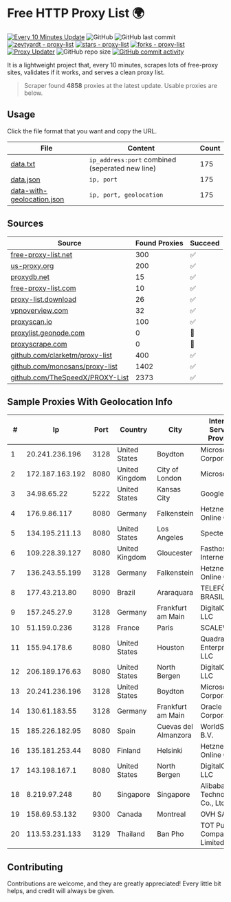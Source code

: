 
# Free HTTP Proxy List 🌍

[![Every 10 Minutes Update](https://github.com/mertguvencli/http-proxy-list/actions/workflows/main.yml/badge.svg?branch=main)](https://github.com/mertguvencli/http-proxy-list/actions/workflows/main.yml)
![GitHub](https://img.shields.io/github/license/mertguvencli/http-proxy-list)
![GitHub last commit](https://img.shields.io/github/last-commit/mertguvencli/http-proxy-list)
[![zevtyardt - proxy-list](https://img.shields.io/static/v1?label=zevtyardt&message=proxy-list&color=blue&logo=github)](https://github.com/zevtyardt/proxy-list "Go to GitHub repo")
[![stars - proxy-list](https://img.shields.io/github/stars/zevtyardt/proxy-list?style=social)](https://github.com/zevtyardt/proxy-list)
[![forks - proxy-list](https://img.shields.io/github/forks/zevtyardt/proxy-list?style=social)](https://github.com/zevtyardt/proxy-list)
[![Proxy Updater](https://github.com/zevtyardt/proxy-list/workflows/Proxy%20Updater/badge.svg)](https://github.com/zevtyardt/proxy-list/actions?query=workflow:"Proxy+Updater")
![GitHub repo size](https://img.shields.io/github/repo-size/zevtyardt/proxy-list)
[![GitHub commit activity](https://img.shields.io/github/commit-activity/m/zevtyardt/proxy-list?logo=commits)](https://github.com/zevtyardt/proxy-list/commits/main)

It is a lightweight project that, every 10 minutes, scrapes lots of free-proxy sites, validates if it works, and serves a clean proxy list.

> Scraper found **4858** proxies at the latest update. Usable proxies are below.

## Usage

Click the file format that you want and copy the URL.

|File|Content|Count|
|----|-------|-----|
|[data.txt](https://raw.githubusercontent.com/mertguvencli/http-proxy-list/main/proxy-list/data.txt)|`ip_address:port` combined (seperated new line)|175|
|[data.json](https://raw.githubusercontent.com/mertguvencli/http-proxy-list/main/proxy-list/data.json)|`ip, port`|175|
|[data-with-geolocation.json](https://raw.githubusercontent.com/mertguvencli/http-proxy-list/main/proxy-list/data-with-geolocation.json)|`ip, port, geolocation`|175|

## Sources

|Source|Found Proxies|Succeed|
|------|-------------|-------|
|[free-proxy-list.net](https://free-proxy-list.net)|300|✅|
|[us-proxy.org](https://www.us-proxy.org)|200|✅|
|[proxydb.net](http://proxydb.net)|15|✅|
|[free-proxy-list.com](https://free-proxy-list.com/?page=&port=&type%5B%5D=http&type%5B%5D=https&up_time=0&search=Search)|10|✅|
|[proxy-list.download](https://www.proxy-list.download/HTTP)|26|✅|
|[vpnoverview.com](https://vpnoverview.com/privacy/anonymous-browsing/free-proxy-servers)|32|✅|
|[proxyscan.io](https://www.proxyscan.io)|100|✅|
|[proxylist.geonode.com](https://proxylist.geonode.com/api/proxy-list?limit=300&page=1&sort_by=lastChecked&sort_type=desc&protocols=http,https)|0|🚫|
|[proxyscrape.com](https://api.proxyscrape.com/v2/?request=displayproxies&protocol=http&timeout=10000&country=all&ssl=all&anonymity=all)|0|🚫|
|[github.com/clarketm/proxy-list](https://raw.githubusercontent.com/clarketm/proxy-list/master/proxy-list-raw.txt)|400|✅|
|[github.com/monosans/proxy-list](https://raw.githubusercontent.com/monosans/proxy-list/main/proxies/http.txt)|1402|✅|
|[github.com/TheSpeedX/PROXY-List](https://raw.githubusercontent.com/TheSpeedX/PROXY-List/master/http.txt)|2373|✅|


## Sample Proxies With Geolocation Info

|#|Ip|Port|Country|City|Internet Service Provider|
|-|--|----|-------|----|-------------------------|
|1|20.241.236.196|3128|United States|Boydton|Microsoft Corporation|
|2|172.187.163.192|8080|United Kingdom|City of London|Microsoft|
|3|34.98.65.22|5222|United States|Kansas City|Google LLC|
|4|176.9.86.117|8080|Germany|Falkenstein|Hetzner Online GmbH|
|5|134.195.211.13|8080|United States|Los Angeles|Spectero|
|6|109.228.39.127|8080|United Kingdom|Gloucester|Fasthosts Internet Ltd|
|7|136.243.55.199|3128|Germany|Falkenstein|Hetzner Online GmbH|
|8|177.43.213.80|8090|Brazil|Araraquara|TELEFÔNICA BRASIL S.A|
|9|157.245.27.9|3128|Germany|Frankfurt am Main|DigitalOcean, LLC|
|10|51.159.0.236|3128|France|Paris|SCALEWAY|
|11|155.94.178.6|8080|United States|Houston|QuadraNet Enterprises LLC|
|12|206.189.176.63|8080|United States|North Bergen|DigitalOcean, LLC|
|13|20.241.236.196|3128|United States|Boydton|Microsoft Corporation|
|14|130.61.183.55|3128|Germany|Frankfurt am Main|Oracle Corporation|
|15|185.226.182.95|8080|Spain|Cuevas del Almanzora|WorldStream B.V.|
|16|135.181.253.44|8080|Finland|Helsinki|Hetzner Online GmbH|
|17|143.198.167.1|8080|United States|North Bergen|DigitalOcean, LLC|
|18|8.219.97.248|80|Singapore|Singapore|Alibaba (US) Technology Co., Ltd.|
|19|158.69.53.132|9300|Canada|Montreal|OVH SAS|
|20|113.53.231.133|3129|Thailand|Ban Pho|TOT Public Company Limited|



## Contributing

Contributions are welcome, and they are greatly appreciated! Every
little bit helps, and credit will always be given.

